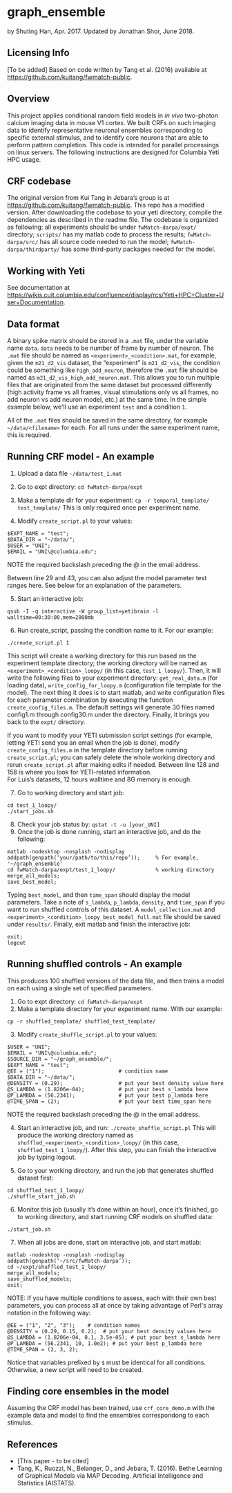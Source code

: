 graph_ensemble
==============

by Shuting Han, Apr. 2017. Updated by Jonathan Shor, June 2018.

Licensing Info
--------------
[To be added]
Based on code written by Tang et al. (2016) available at https://github.com/kuitang/fwmatch-public.

Overview
--------
This project applies conditional random field models in _in vivo_ two-photon calcium imaging data in mouse V1 cortex. We built CRFs on such imaging data to identify representative neuronal ensembles corresponding to specific external stimulus, and to identify core neurons that are able to perform pattern completion.
This code is intended for parallel processings on linux servers. The following instructions are designed for Columbia Yeti HPC usage.

## CRF codebase
The original version from Kui Tang in Jebara’s group is at https://github.com/kuitang/fwmatch-public. This repo has a modified version. After downloading the codebase to your yeti directory, compile the dependencies as described in the readme file.
The codebase is organized as following: all experiments should be under `fwMatch-darpa/expt/` directory; `scripts/` has my matlab code to process the results; `fwMatch-darpa/src/` has all source code needed to run the model; `fwMatch-darpa/thirdparty/` has some third-party packages needed for the model.

## Working with Yeti
See documentation at https://wikis.cuit.columbia.edu/confluence/display/rcs/Yeti+HPC+Cluster+User+Documentation.

## Data format
A binary spike matrix should be stored in a `.mat` file, under the variable name `data`.
`data` needs to be number of frame by number of neuron.
The `.mat` file should be named as `<experiment>_<condition>.mat`, for example, given the `m21_d2_vis` dataset, the “experiment” is `m21_d2_vis`, the condition could be something like `high_add_neuron`, therefore the `.mat` file should be named as `m21_d2_vis_high_add_neuron.mat`.
This allows you to run multiple files that are originated from the same dataset but processed differently (high activity frame vs all frames, visual stimulations only vs all frames, no add neuron vs add neuron model, etc.) at the same time.
In the simple example below, we'll use an experiment `test` and a condition `1`.

All of the `.mat` files should be saved in the same directory, for example `~/data/<filename>` for each. For all runs under the same experiment name, this is required.

## Running CRF model - An example
1. Upload a data file `~/data/test_1.mat`
2. Go to expt directory: `cd fwMatch-darpa/expt`
3. Make a template dir for your experiment: `cp -r temporal_template/ test_template/`
This is only required once per experiment name.

4. Modify `create_script.pl` to your values:
```
$EXPT_NAME = "test";
$DATA_DIR = "~/data/";
$USER = "UNI";
$EMAIL = "UNI\@columbia.edu";
```
   NOTE the required backslash preceding the @ in the email address.

   Between line 29 and 43, you can also adjust the model parameter test ranges here.
   See below for an explanation of the parameters.

5. Start an interactive job:
```
qsub -I -q interactive -W group_list=yetibrain -l walltime=00:30:00,mem=2000mb
```
6. Run create_script, passing the condition name to it. For our example:
```
./create_script.pl 1
```
   This script will create a working directory for this run based on the experiment template directory; the working directory will be named as `<experiment>_<condition>_loopy/` (in this case, `test_1_loopy/`).
   Then, it will write the following files to your experiment directory: `get_real_data.m` (for loading data), `write_config_for_loopy.m` (configuration file template for the model).
   The next thing it does is to start matlab, and write configuration files for each parameter combination by executing the function `create_config_files.m`.
   The default settings will generate 30 files named config1.m through config30.m under the directory.
   Finally, it brings you back to the `expt/` directory.

   If you want to modify your YETI submission script settings (for example, letting YETI send you an email when the job is done), modify `create_config_files.m` in the template directory before running `create_script.pl`; you can safely delete the whole working directory and rerun `create_script.pl` after making edits if needed.
   Between line 128 and 158 is where you look for YETI-related information.  
   For Luis’s datasets, 12 hours walltime and 8G memory is enough.

7. Go to working directory and start job:
```
cd test_1_loopy/
./start_jobs.sh
```
8. Check your job status by: `qstat -t -u [your_UNI]`
9. Once the job is done running, start an interactive job, and do the following:
```
matlab -nodesktop -nosplash -nodisplay
addpath(genpath(‘your/path/to/this/repo’));     % For example, '~/graph_ensemble'
cd fwMatch-darpa/expt/test_1_loopy/             % working directory
merge_all_models;
save_best_model;
```
Typing `best_model`, and then `time_span` should display the model parameters.
Take a note of `s_lambda`, `p_lambda`, `density`, and `time_span` if you want to run shuffled controls of this dataset.
A `model_collection.mat` and `<experiment>_<condition>_loopy_best_model_full.mat` file should be saved under `results/`.
Finally, exit matlab and finish the interactive job:
```
exit;
logout
```

## Running shuffled controls - An example
This produces 100 shuffled versions of the data file, and then trains a model on each using a single set of specified parameters.

1. Go to expt directory: `cd fwMatch-darpa/expt`
2. Make a template directory for your experiment name. With our example:
```
cp -r shuffled_template/ shuffled_test_template/
```
3. Modify `create_shuffle_script.pl` to your values:
```
$USER = "UNI";
$EMAIL = "UNI\@columbia.edu";
$SOURCE_DIR = "~/graph_ensemble/";
$EXPT_NAME = "test";
@EE = ("1");                        # condition name
$DATA_DIR = "~/data/";
@DENSITY = (0.29);                  # put your best density value here
@S_LAMBDA = (1.8206e-04);           # put your best s_lambda here
@P_LAMBDA = (56.2341);              # put your best p_lambda here
@TIME_SPAN = (2);                   # put your best time_span here
```
   NOTE the required backslash preceding the @ in the email address.

4. Start an interactive job, and run: `./create_shuffle_script.pl`
This will produce the working directory named as `shuffled_<experiment>_<condition>_loopy/` (in this case, `shuffled_test_1_loopy/`).
After this step, you can finish the interactive job by typing logout.

5. Go to your working directory, and run the job that generates shuffled dataset first:
```
cd shuffled_test_1_loopy/
./shuffle_start_job.sh
```
6. Monitor this job (usually it’s done within an hour), once it’s finished, go to working directory, and start running CRF models on shuffled data:
```
./start_job.sh
```
7. When all jobs are done, start an interactive job, and start matlab:
```
matlab -nodesktop -nosplash -nodisplay
addpath(genpath(‘~/src/fwMatch-darpa’));
cd ~/expt/shuffled_test_1_loopy/
merge_all_models;
save_shuffled_models;
exit;
```

NOTE: If you have multiple conditions to assess, each with their own best parameters, you can process all at once by taking advantage of Perl's array notation in the following way:
```
@EE = ("1", "2", "3");    # condition names
@DENSITY = (0.29, 0.15, 0.2);  # put your best density values here
@S_LAMBDA = (1.8206e-04, 0.1, 3.5e-05); # put your best s_lambda here
@P_LAMBDA = (56.2341, 10, 1.0e2); # put your best p_lambda here
@TIME_SPAN = (2, 3, 2);
```
Notice that variables prefixed by `$` must be identical for all conditions.
Otherwise, a new script will need to be created.

## Finding core ensembles in the model
Assuming the CRF model has been trained, use `crf_core_demo.m` with the example data and model to find the ensembles correspondong to each stimulus.

## References
* [This paper - to be cited]
* Tang, K., Ruozzi, N., Belanger, D., and Jebara, T. (2016). Bethe Learning of Graphical Models via MAP Decoding. Artificial Intelligence and Statistics (AISTATS).
